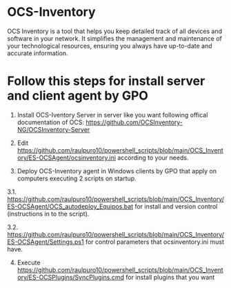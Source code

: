 # OCS-Inventory
OCS Inventory is a tool that helps you keep detailed track of all devices and software in your network. It simplifies the management and maintenance of your technological resources, ensuring you always have up-to-date and accurate information.


# Follow this steps for install server and client agent by GPO


1.	Install OCS-Iventory Server in server like you want following offical documentation of OCS: https://github.com/OCSInventory-NG/OCSInventory-Server
   
2.	Edit https://github.com/raulpuro10/powershell_scripts/blob/main/OCS_Inventory/ES-OCSAgent/ocsinventory.ini according to your needs.
   
3.	Deploy OCS-Inventory agent in Windows clients by GPO that apply on computers executing 2 scripts on startup.

  3.1.	https://github.com/raulpuro10/powershell_scripts/blob/main/OCS_Inventory/ES-OCSAgent/OCS_autodeploy_Equipos.bat for install and version control (instructions in to the script).
  
  3.2.	https://github.com/raulpuro10/powershell_scripts/blob/main/OCS_Inventory/ES-OCSAgent/Settings.ps1 for control parameters that ocsinventory.ini must have.
  
4.  Execute https://github.com/raulpuro10/powershell_scripts/blob/main/OCS_Inventory/ES-OCSPlugins/SyncPlugins.cmd for install plugins that you want
